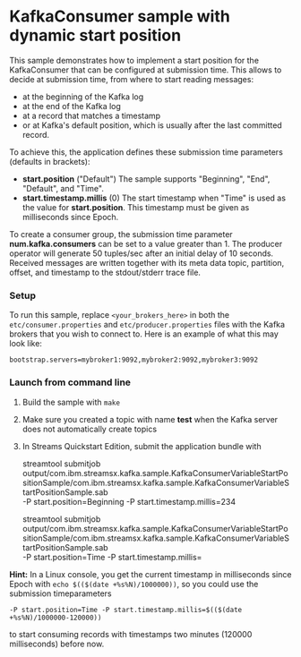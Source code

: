 # KafkaConsumer sample with dynamic start position

This sample demonstrates how to implement a start position for the KafkaConsumer that can be configured at submission time. This allows to decide at submission time, from where to start reading messages:

- at the beginning of the Kafka log
- at the end of the Kafka log
- at a record that matches a timestamp
- or at Kafka's default position, which is usually after the last committed record.

To achieve this, the application defines these submission time parameters (defaults in brackets):

- **start.position** ("Default") The sample supports "Beginning", "End", "Default", and "Time".
- **start.timestamp.millis** (0) The start timestamp when "Time" is used as the value for **start.position**. This timestamp must be given as milliseconds since Epoch.

To create a consumer group, the submission time parameter **num.kafka.consumers** can be set to a value greater than 1.
The producer operator will generate 50 tuples/sec after an initial delay of 10 seconds. Received messages are written together with its meta data topic, partition, offset, and timestamp to the stdout/stderr trace file.


### Setup

To run this sample, replace `<your_brokers_here>` in both the `etc/consumer.properties` and `etc/producer.properties` files with the Kafka brokers that you wish to connect to. Here is an example of what this may look like:

```
bootstrap.servers=mybroker1:9092,mybroker2:9092,mybroker3:9092
```

### Launch from command line

1. Build the sample with `make`
2. Make sure you created a topic with name **test** when the Kafka server does not automatically create topics
3. In Streams Quickstart Edition, submit the application bundle with

    streamtool submitjob output/com.ibm.streamsx.kafka.sample.KafkaConsumerVariableStartPositionSample/com.ibm.streamsx.kafka.sample.KafkaConsumerVariableStartPositionSample.sab \
    -P start.position=Beginning -P start.timestamp.millis=234

    streamtool submitjob output/com.ibm.streamsx.kafka.sample.KafkaConsumerVariableStartPositionSample/com.ibm.streamsx.kafka.sample.KafkaConsumerVariableStartPositionSample.sab \
    -P start.position=Time -P start.timestamp.millis=<timestamp>

**Hint:** In a Linux console, you get the current timestamp in milliseconds since Epoch with `echo $(($(date +%s%N)/1000000))`, so you could use the submission timeparameters

    -P start.position=Time -P start.timestamp.millis=$(($(date +%s%N)/1000000-120000))

to start consuming records with timestamps two minutes (120000 milliseconds) before now.
